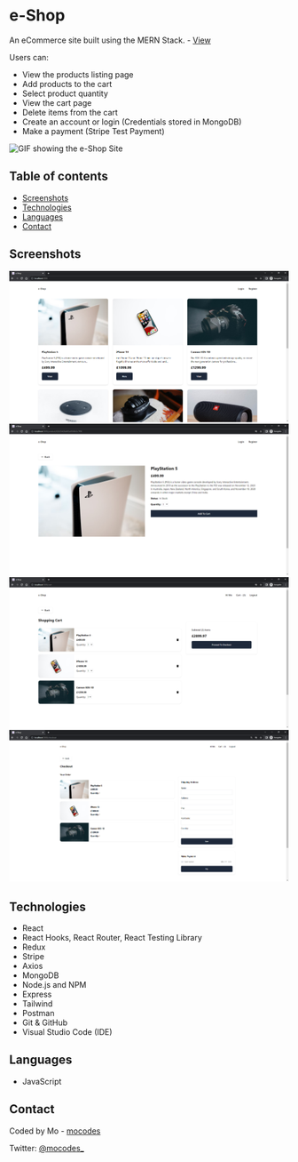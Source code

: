 # e-Shop

An eCommerce site built using the MERN Stack. - [View](https://e-shop-mocodes.herokuapp.com/)

Users can:

- View the products listing page
- Add products to the cart
- Select product quantity
- View the cart page
- Delete items from the cart
- Create an account or login (Credentials stored in MongoDB)
- Make a payment (Stripe Test Payment)

![GIF showing the e-Shop Site](frontend/src/images/e-shop.gif)

## Table of contents

- [Screenshots](#screenshots)
- [Technologies](#technologies)
- [Languages](#languages)
- [Contact](#contact)

## Screenshots

![Screenshot of e-Shop - Listing Page](frontend/src/images/screenshot-one.PNG)
![Screenshot of e-Shop - Product Info Page](frontend/src/images/screenshot-two.PNG)
![Screenshot of e-Shop - Cart Page](frontend/src/images/screenshot-three.PNG)
![Screenshot of e-Shop - Checkout Page](frontend/src/images/screenshot-four.PNG)

## Technologies

- React
- React Hooks, React Router, React Testing Library
- Redux
- Stripe
- Axios
- MongoDB
- Node.js and NPM
- Express
- Tailwind
- Postman
- Git & GitHub
- Visual Studio Code (IDE)

## Languages

- JavaScript

## Contact

Coded by Mo - [mocodes](https://mocodes.co.uk/)

Twitter: [@mocodes\_](https://twitter.com/mocodes_)
